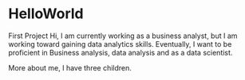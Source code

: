 # HelloWorld
First Project
Hi, I am currently working as a business analyst, but I am working toward gaining data analytics skills.  Eventually, I want to be proficient in Business analysis, data analysis and as a data scientist.


More about me,  I have three children.
